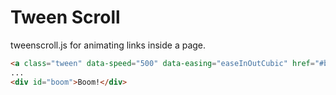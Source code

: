 # Tween Scroll

tweenscroll.js for animating links inside a page.


```html
<a class="tween" data-speed="500" data-easing="easeInOutCubic" href="#boom">Anchor Link</a>
...
<div id="boom">Boom!</div>
```
